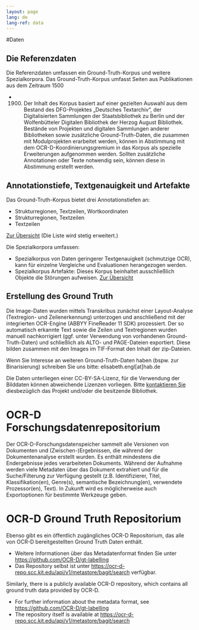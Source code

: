 ```yaml
---
layout: page
lang: de
lang-ref: data
---
```


#Daten

## Die Referenzdaten

Die Referenzdaten umfassen ein Ground-Truth-Korpus und weitere Spezialkorpora.
Das Ground-Truth-Korpus umfasst Seiten aus Publikationen aus dem Zeitraum 1500
- 1900. Der Inhalt des Korpus basiert auf einer gezielten Auswahl aus dem
Bestand des DFG-Projektes „Deutsches Textarchiv“, der Digitalisierten
Sammlungen der Staatsbibliothek zu Berlin und der Wolfenbütteler Digitalen
Bibliothek der Herzog August Bibliothek. Bestände von Projekten und digitalen
Sammlungen anderer Bibliotheken sowie zusätzliche Ground-Truth-Daten, die
zusammen mit Modulprojekten erarbeitet werden, können in Abstimmung mit dem
OCR-D-Koordinierungsgremium in das Korpus als spezielle Erweiterungen
aufgenommen werden. Sollten zusätzliche Annotationen oder Texte notwendig sein,
können diese in Abstimmung erstellt werden.

## Annotationstiefe, Textgenauigkeit und Artefakte

Das Ground-Truth-Korpus bietet drei Annotationstiefen an:

* Strukturregionen, Textzeilen, Wortkoordinaten
* Strukturregionen, Textzeilen
* Textzeilen

[Zur Übersicht](http://www.ocr-d.de/sites/all/GTDaten/IndexGT.html) (Die Liste wird stetig erweitert.)

Die Spezialkorpora umfassen:

* Spezialkorpus von Daten geringerer Textgenauigkeit (schmutzige OCR), kann für einzelne Vergleiche und Evaluationen herangezogen werden.
* Spezialkorpus Artefakte: Dieses Korpus beinhaltet ausschließlich Objekte die Störungen aufweisen.
[Zur Übersicht](https://docs.google.com/spreadsheets/d/1sS9bmPFo6UjRysO6Q-bGSOAFOR41m6dyiIOvgg6ajLg/edit#gid=0)

## Erstellung des Ground Truth

Die Image-Daten wurden mittels Transkribus zunächst einer Layout-Analyse
(Textregion- und Zeilenerkennung) unterzogen und anschließend mit der
integrierten OCR-Engine (ABBYY FineReader 11 SDK) prozessiert. Der so
automatisch erkannte Text sowie die Zeilen und Textregionen wurden manuell
nachkorrigiert (ggf. unter Verwendung von vorhandenen Ground-Truth-Daten) und
schließlich als ALTO- und PAGE-Dateien exportiert. Diese bilden zusammen mit
den Images im TIF-Format den Inhalt der zip-Dateien.

Wenn Sie Interesse an weiteren Ground-Truth-Daten haben (bspw. zur
Binarisierung) schreiben Sie uns bitte: elisabeth.engl[at]hab.de

Die Daten unterliegen einer CC-BY-SA-Lizenz, für die Verwendung der Bilddaten
können abweichende Lizenzen vorliegen. Bitte [kontaktieren Sie](contact) diesbezüglich das
Projekt und/oder die besitzende Bibliothek.

# OCR-D Forschungsdatenrepositorium
Der OCR-D-Forschungsdatenspeicher sammelt alle Versionen von Dokumenten und (Zwischen-)Ergebnissen, die während der Dokumentenanalyse erstellt wurden. Es enthält mindestens die Endergebnisse jedes verarbeiteten Dokuments. Während der Aufnahme werden viele Metadaten über das Dokument extrahiert und für die Suche/Filterung zur Verfügung gestellt (z.B. Identifizierer, Titel, Klassifikation(en), Genre(s), semantische Bezeichnung(en), verwendete Prozessor(en), Text). In Zukunft wird es möglicherweise auch Exportoptionen für bestimmte Werkzeuge geben.

# OCR-D Ground Truth Repositorium
Ebenso gibt es ein öffentlich zugängliches OCR-D Repositorium, das alle von OCR-D bereitgestellten Ground Truth Daten enthält. 
* Weitere Informationen über das Metadatenformat finden Sie unter https://github.com/OCR-D/gt-labelling
* Das Repository selbst ist unter https://ocr-d-repo.scc.kit.edu/api/v1/metastore/bagit/search verfügbar.

Similarly, there is a publicly available OCR-D repository, which contains all ground truth data provided by OCR-D. 
* For further information about the metadata format, see https://github.com/OCR-D/gt-labelling
* The repository itself is available at https://ocr-d-repo.scc.kit.edu/api/v1/metastore/bagit/search
